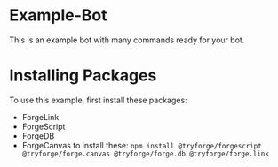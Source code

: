 # Example-Bot
This is an example bot with many commands ready for your bot.
# Installing Packages
To use this example, first install these packages:
- ForgeLink
- ForgeScript
- ForgeDB
- ForgeCanvas
to install these:
```npm install @tryforge/forgescript @tryforge/forge.canvas @tryforge/forge.db @tryforge/forge.link```
